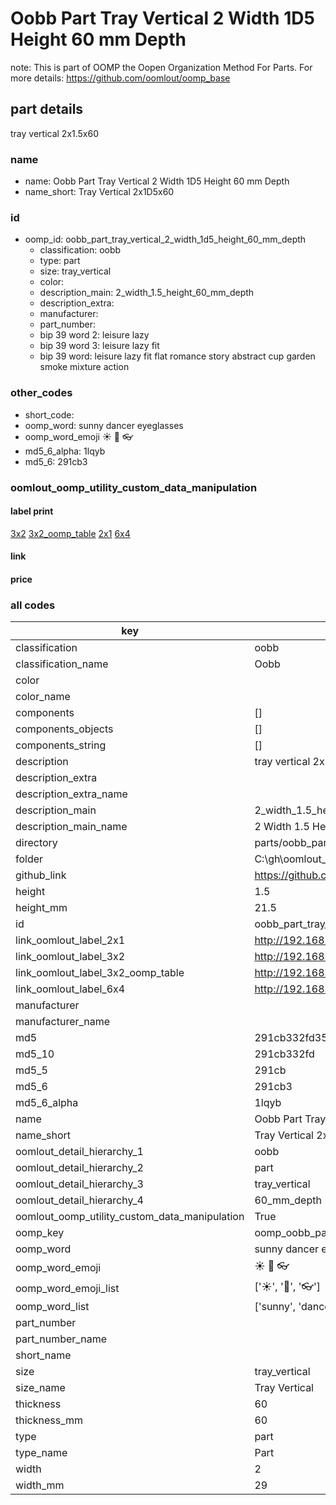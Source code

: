 # Oobb Part Tray Vertical 2 Width 1D5 Height 60 mm Depth  

note: This is part of OOMP the Oopen Organization Method For Parts. For more details: https://github.com/oomlout/oomp_base

##  part details
  



tray vertical 2x1.5x60



### name
* name: Oobb Part Tray Vertical 2 Width 1D5 Height 60 mm Depth
* name_short: Tray Vertical 2x1D5x60 
### id
* oomp_id: oobb_part_tray_vertical_2_width_1d5_height_60_mm_depth
  * classification: oobb
  * type: part
  * size: tray_vertical
  * color: 
  * description_main: 2_width_1.5_height_60_mm_depth
  * description_extra: 
  * manufacturer: 
  * part_number: 
  * bip 39 word 2: leisure lazy
  * bip 39 word 3: leisure lazy fit
  * bip 39 word: leisure lazy fit flat romance story abstract cup garden smoke mixture action

### other_codes
* short_code: 
* oomp_word: sunny dancer eyeglasses
* oomp_word_emoji :sunny: :dancer: :eyeglasses:
* md5_6_alpha: 1lqyb
* md5_6: 291cb3






### oomlout_oomp_utility_custom_data_manipulation
#### label print
[3x2](http://192.168.1.245:1112/?label=oomp%201lqyb)
[3x2_oomp_table](http://192.168.1.108:1112/?label=oomp%201lqyb)
[2x1](http://192.168.1.242:1112/?label=oomp%201lqyb)
[6x4](http://192.168.1.55:1112/?label=oomp%201lqyb)    

#### link

                              

#### price







### all codes 
| key | value |  
| --- | --- |  
| classification | oobb |  
| classification_name | Oobb |  
| color |  |  
| color_name |  |  
| components | [] |  
| components_objects | [] |  
| components_string | [] |  
| description | tray vertical 2x1.5x60 |  
| description_extra |  |  
| description_extra_name |  |  
| description_main | 2_width_1.5_height_60_mm_depth |  
| description_main_name | 2 Width 1.5 Height 60 mm Depth |  
| directory | parts/oobb_part_tray_vertical_2_width_1d5_height_60_mm_depth |  
| folder | C:\gh\oomlout_oobb_version_4_generated_parts\parts\oobb_part_tray_vertical_2_width_1d5_height_60_mm_depth |  
| github_link | https://github.com/oomlout/oomlout_oomp_part_src/tree/main/parts/oobb_part_tray_vertical_2_width_1d5_height_60_mm_depth |  
| height | 1.5 |  
| height_mm | 21.5 |  
| id | oobb_part_tray_vertical_2_width_1d5_height_60_mm_depth |  
| link_oomlout_label_2x1 | http://192.168.1.242:1112/?label=oomp%201lqyb |  
| link_oomlout_label_3x2 | http://192.168.1.245:1112/?label=oomp%201lqyb |  
| link_oomlout_label_3x2_oomp_table | http://192.168.1.108:1112/?label=oomp%201lqyb |  
| link_oomlout_label_6x4 | http://192.168.1.55:1112/?label=oomp%201lqyb |  
| manufacturer |  |  
| manufacturer_name |  |  
| md5 | 291cb332fd35a01f5a5dc588af9f9bfd |  
| md5_10 | 291cb332fd |  
| md5_5 | 291cb |  
| md5_6 | 291cb3 |  
| md5_6_alpha | 1lqyb |  
| name | Oobb Part Tray Vertical 2 Width 1D5 Height 60 mm Depth |  
| name_short | Tray Vertical 2x1D5x60  |  
| oomlout_detail_hierarchy_1 | oobb |  
| oomlout_detail_hierarchy_2 | part |  
| oomlout_detail_hierarchy_3 | tray_vertical |  
| oomlout_detail_hierarchy_4 | 60_mm_depth |  
| oomlout_oomp_utility_custom_data_manipulation | True |  
| oomp_key | oomp_oobb_part_tray_vertical_2_width_1d5_height_60_mm_depth |  
| oomp_word | sunny dancer eyeglasses |  
| oomp_word_emoji | :sunny: :dancer: :eyeglasses: |  
| oomp_word_emoji_list | [':sunny:', ':dancer:', ':eyeglasses:'] |  
| oomp_word_list | ['sunny', 'dancer', 'eyeglasses'] |  
| part_number |  |  
| part_number_name |  |  
| short_name |  |  
| size | tray_vertical |  
| size_name | Tray Vertical |  
| thickness | 60 |  
| thickness_mm | 60 |  
| type | part |  
| type_name | Part |  
| width | 2 |  
| width_mm | 29 |  
